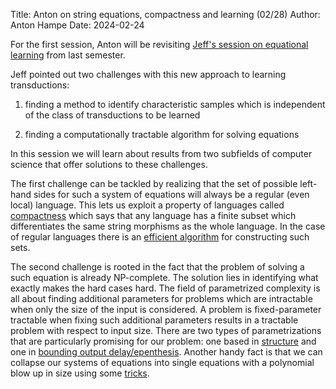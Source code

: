 Title: Anton on string equations, compactness and learning (02/28)
Author: Anton Hampe
Date: 2024-02-24

For the first session, Anton will be revisiting [Jeff's session on equational learning](https://complab-stonybrook.github.io/mlrg/news/2024-fall/jeff-on-learning-transducers-0920.html) from last semester.

Jeff pointed out two challenges with this new approach to learning transductions:

1. finding a method to identify characteristic samples which is independent of the class of transductions to be learned

1. finding a computationally tractable algorithm for solving equations

In this session we will learn about results from two subfields of computer science that offer solutions to these challenges.

The first challenge can be tackled by realizing that the set of possible left-hand sides for such a system of equations will always be a regular (even local) language.
This lets us exploit a property of languages called [compactness](https://scholar.google.com/scholar?cluster=17932744912598753020&hl=de&as_sdt=0,5) which says that any language has a finite subset which differentiates the same string morphisms as the whole language. 
In the case of regular languages there is an [efficient algorithm](https://scholar.google.com/scholar?cluster=8987949344652779872&hl=de&as_sdt=0,5) for constructing such sets.

The second challenge is rooted in the fact that the problem of solving a such equation is already NP-complete.
The solution lies in identifying what exactly makes the hard cases hard. 
The field of parametrized complexity is all about finding additional parameters for problems which are intractable when only the size of the input is considered. 
A problem is fixed-parameter tractable when fixing such additional parameters results in a tractable problem with respect to input size. 
There are two types of parametrizations that are particularly promising for our problem: one based in [structure](https://scholar.google.com/scholar?cluster=8302488406971799490&hl=de&as_sdt=0,5) and one in [bounding output delay/epenthesis](https://scholar.google.com/scholar?cluster=16324329046130129306&hl=de&as_sdt=0,5). 
Another handy fact is that we can collapse our systems of equations into single equations with a polynomial blow up in size using some [tricks](https://scholar.google.com/scholar?cluster=3610505661209871121&hl=de&as_sdt=0,5).
